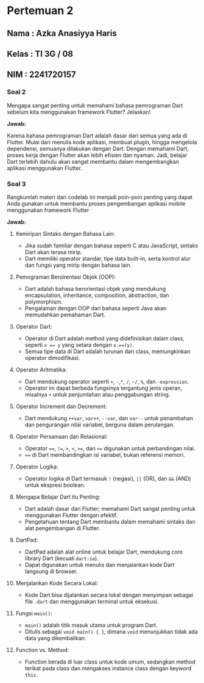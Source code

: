 # Pertemuan 2

## Nama     : Azka Anasiyya Haris 
## Kelas    : TI 3G / 08
## NIM      : 2241720157

### Soal 2
Mengapa sangat penting untuk memahami bahasa pemrograman Dart sebelum kita menggunakan framework Flutter? Jelaskan!

<b>Jawab: </b> 

Karena bahasa pemrograman Dart adalah dasar dari semua yang ada di Flutter. Mulai dari menulis kode aplikasi, membuat plugin, hingga mengelola dependensi, semuanya dilakukan dengan Dart. Dengan memahami Dart, proses kerja dengan Flutter akan lebih efisien dan nyaman. Jadi, belajar Dart terlebih dahulu akan sangat membantu dalam mengembangkan aplikasi menggunakan Flutter.

### Soal 3
Rangkumlah materi dari codelab ini menjadi poin-poin penting yang dapat Anda gunakan untuk membantu proses pengembangan aplikasi mobile menggunakan framework Flutter

<b>Jawab: </b> 

1.  Kemiripan Sintaks dengan Bahasa Lain:
    - Jika sudah familiar dengan bahasa seperti C atau JavaScript, sintaks Dart akan terasa mirip.
    - Dart memiliki operator standar, tipe data built-in, serta kontrol alur dan fungsi yang mirip dengan bahasa lain.

2.  Pemograman Beroirentasi Objek (OOP):
    - Dart adalah bahasa berorientasi objek yang mendukung encapsulation, inheritance, composition, abstraction, dan polymorphism.
    - Pengalaman dengan OOP dari bahasa seperti Java akan memudahkan pemahaman Dart.

3.  Operator Dart:
    - Operator di Dart adalah method yang didefinisikan dalam class, seperti `x == y` yang setara dengan `x.==(y)`.
    - Semua tipe data di Dart adalah turunan dari class, memungkinkan operator dimodifikasi.

4.  Operator Aritmatika:
    - Dart mendukung operator seperti `+`, `-`,`*`, `/`, `~/`, `%`, dan `-expression`.
    - Operator ini dapat berbeda fungsinya tergantung jenis operan, misalnya `+` untuk penjumlahan atau penggabungan string.

5. Operator Increment dan Decrement:
    - Dart mendukung `++var`, `var++`, `--var`, dan `var--` untuk penambahan dan pengurangan nilai variabel, berguna dalam perulangan.

6.  Operator Persamaan dan Relasional:
    - Operator `==`, `!=`, `>`, `<`, `>=`, dan `<=` digunakan untuk perbandingan nilai.
    - `==` di Dart membandingkan isi variabel, bukan referensi memori.

7.  Operator Logika:
    - Operator logika di Dart termasuk `!` (negasi), `||` (OR), dan `&&` (AND) untuk ekspresi boolean.

8.  Mengapa Belajar Dart itu Penting:
    - Dart adalah dasar dari Flutter; memahami Dart sangat penting untuk menggunakan Flutter dengan efektif.
    -  Pengetahuan tentang Dart membantu dalam memahami sintaks dan alat pengembangan di Flutter.

9.  DartPad:
    - DartPad adalah alat online untuk belajar Dart, mendukung core library Dart (kecuali `dart:io`).
    - Dapat digunakan untuk menulis dan menjalankan kode Dart langsung di browser.

10. Menjalankan Kode Secara Lokal:
    - Kode Dart bisa dijalankan secara lokal dengan menyimpan sebagai file `.dart` dan menggunakan terminal untuk eksekusi.

11. Fungsi `main()`:
    - `main()` adalah titik masuk utama untuk program Dart.
    - Ditulis sebagai `void main() { }`, dimana `void` menunjukkan tidak ada data yang dikembalikan.

12. Function vs. Method:
    - Function berada di luar class untuk kode umum, sedangkan method terikat pada class dan mengakses instance class dengan keyword `this`.


